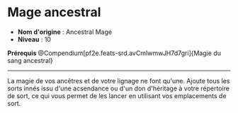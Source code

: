 # Mage ancestral

 * **Nom d'origine** : Ancestral Mage
 * **Niveau** : 10


<p><strong>Prérequis </strong>@Compendium[pf2e.feats-srd.avCmIwmwJH7d7gri]{Magie du sang ancestral}</p>
<hr>
<p>La magie de vos ancêtres et de votre lignage ne font qu'une. Ajoute tous les sorts innés issu d'une acsendance ou d'un don d'héritage à votre répertoire de sort, ce qui vous permet de les lancer en utilisant vos emplacements de sort.</p>